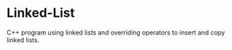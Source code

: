# Linked-List
C++ program using linked lists and overriding operators to insert and copy linked lists.
